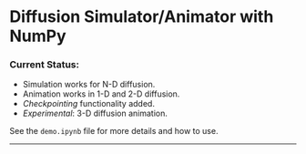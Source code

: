 # Diffusion Simulator/Animator with NumPy

### Current Status:
* Simulation works for N-D diffusion.
* Animation works in 1-D and 2-D diffusion.
* _Checkpointing_ functionality added.
* _Experimental_: 3-D diffusion animation.

See the `demo.ipynb` file for more details and how to use.

---
